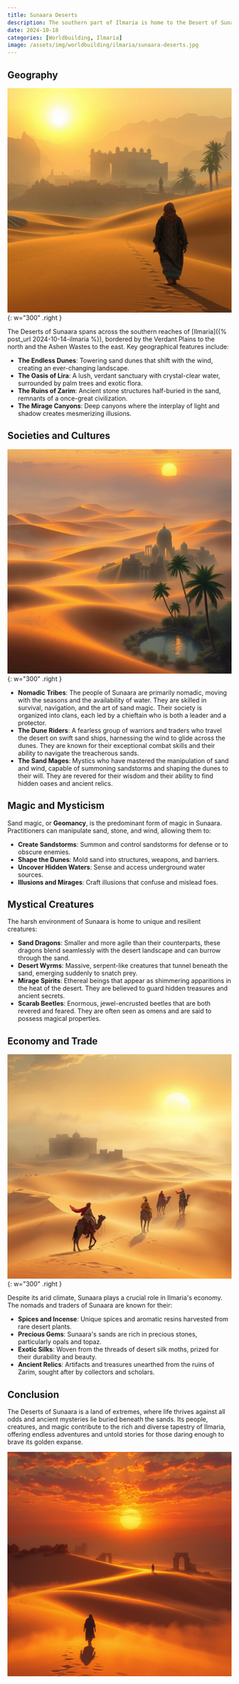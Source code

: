 ```yaml
---
title: Sunaara Deserts
description: The southern part of Ilmaria is home to the Desert of Sunaara
date: 2024-10-18
categories: [Worldbuilding, Ilmaria]
image: /assets/img/worldbuilding/ilmaria/sunaara-deserts.jpg
---
```


## Geography  

![pic 2](/assets/img/worldbuilding/ilmaria/sunaara-deserts-2.jpg){: w="300" .right }

The Deserts of Sunaara spans across the southern reaches of [Ilmaria]({% post_url 2024-10-14-ilmaria %}), bordered by the Verdant Plains to the north and the Ashen Wastes to the east. Key geographical features include:

- **The Endless Dunes**: Towering sand dunes that shift with the wind, creating an ever-changing landscape.
- **The Oasis of Lira**: A lush, verdant sanctuary with crystal-clear water, surrounded by palm trees and exotic flora.
- **The Ruins of Zarim**: Ancient stone structures half-buried in the sand, remnants of a once-great civilization.
- **The Mirage Canyons**: Deep canyons where the interplay of light and shadow creates mesmerizing illusions.

## Societies and Cultures

![pic 1](/assets/img/worldbuilding/ilmaria/sunaara-deserts-1.jpg){: w="300" .right }


- **Nomadic Tribes**: The people of Sunaara are primarily nomadic, moving with the seasons and the availability of water. They are skilled in survival, navigation, and the art of sand magic. Their society is organized into clans, each led by a chieftain who is both a leader and a protector.
- **The Dune Riders**: A fearless group of warriors and traders who travel the desert on swift sand ships, harnessing the wind to glide across the dunes. They are known for their exceptional combat skills and their ability to navigate the treacherous sands.
- **The Sand Mages**: Mystics who have mastered the manipulation of sand and wind, capable of summoning sandstorms and shaping the dunes to their will. They are revered for their wisdom and their ability to find hidden oases and ancient relics.

## Magic and Mysticism

Sand magic, or **Geomancy**, is the predominant form of magic in Sunaara. Practitioners can manipulate sand, stone, and wind, allowing them to:

- **Create Sandstorms**: Summon and control sandstorms for defense or to obscure enemies.
- **Shape the Dunes**: Mold sand into structures, weapons, and barriers.
- **Uncover Hidden Waters**: Sense and access underground water sources.
- **Illusions and Mirages**: Craft illusions that confuse and mislead foes.

## Mystical Creatures

The harsh environment of Sunaara is home to unique and resilient creatures:

- **Sand Dragons**: Smaller and more agile than their counterparts, these dragons blend seamlessly with the desert landscape and can burrow through the sand.
- **Desert Wyrms**: Massive, serpent-like creatures that tunnel beneath the sand, emerging suddenly to snatch prey.
- **Mirage Spirits**: Ethereal beings that appear as shimmering apparitions in the heat of the desert. They are believed to guard hidden treasures and ancient secrets.
- **Scarab Beetles**: Enormous, jewel-encrusted beetles that are both revered and feared. They are often seen as omens and are said to possess magical properties.

## Economy and Trade

![pic 3](/assets/img/worldbuilding/ilmaria/sunaara-deserts-3.jpg){: w="300" .right }

Despite its arid climate, Sunaara plays a crucial role in Ilmaria's economy. The nomads and traders of Sunaara are known for their:

- **Spices and Incense**: Unique spices and aromatic resins harvested from rare desert plants.
- **Precious Gems**: Sunaara's sands are rich in precious stones, particularly opals and topaz.
- **Exotic Silks**: Woven from the threads of desert silk moths, prized for their durability and beauty.
- **Ancient Relics**: Artifacts and treasures unearthed from the ruins of Zarim, sought after by collectors and scholars.

## Conclusion

The Deserts of Sunaara is a land of extremes, where life thrives against all odds and ancient mysteries lie buried beneath the sands. Its people, creatures, and magic contribute to the rich and diverse tapestry of Ilmaria, offering endless adventures and untold stories for those daring enough to brave its golden expanse.

![cover](/assets/img/worldbuilding/ilmaria/sunaara-deserts.jpg)
